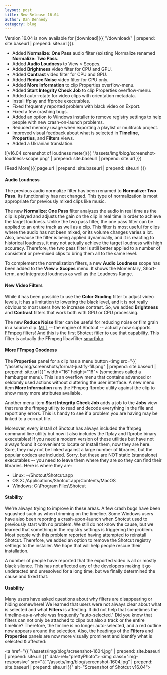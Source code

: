 ```yaml
---
layout: post
title: New Release 16.04
author: Dan Dennedy
category: blog
---
```

Version 16.04 is now available for [download]({{ "/download/" | prepend: site.baseurl | prepend: site.url }}).

* Added **Normalize: One Pass** audio filter (existing Normalize renamed **Normalize: Two Pass**.
* Added **Audio Loudness** to View > Scopes.
* Added **Brightness** video filter for CPU and GPU.
* Added **Contrast** video filter for CPU and GPU.
* Added **Reduce Noise** video filter for CPU only.
* Added **More Information** to clip Properties overflow-menu.
* Added **Start Integrity Check Job** to clip Properties overflow-menu.
* Added auto-rotate for video clips with orientation metadata.
* Install ffplay and ffprobe executables.
* Fixed frequently reported problem with black video on Export.
* Fixed a few crashing bugs.
* Added an option to Windows installer to remove registry settings to help people with new crash-on-launch problems.
* Reduced memory usage when exporting a playlist or mulitrack project.
* Improved visual feedback about what is selected in **Timeline**, **Properties**, and **Filters** views.
* Added a Ukranian translation.

![v16.04 screenshot of loudness meter]({{ "/assets/img/blog/screenshot-loudness-scope.png" | prepend: site.baseurl | prepend: site.url }})

[Read More]({{ page.url | prepend: site.baseurl | prepend: site.url }})

<!--more-->

#### Audio Loudness

The previous audio normalize filter has been renamed to **Normalize: Two Pass**.
Its functionality has not changed. This type of normalization is most
appropriate for previously mixed clips like music.

The new **Normalize: One Pass** filter analyzes the audio in real time as the clip
is played and adjusts the gain on the clip in real time in order to achieve the target loudness.
Unlike the two pass filter, the one pass filter can be applied to an entire track
as well as a clip. This filter is most useful for clips where the audio has not
been mixed, or its volume changes varies a lot. Also, because the filter is being
applied dynamically, and it is reacting to historical loudness, it may not
actually achieve the target loudness with high accuracy.
Therefore, the two pass filter is still better applied to a number of consistent
or pre-mixed clips to bring them all to the same level.

To complement the normalization filters, a new **Audio Loudness**
scope has been added to the **View > Scopes** menu. It shows the Momentary,
Short-term, and Integrated loudness as well as the Loudness Range.

#### New Video Filters

While it has been possible to use the **Color Grading** filter to adjust video
levels, it has a limitation to lowering the black level, and it is not really
obvious to most users how to increase contrast. So, we added **Brightness** and
**Contrast** filters that work both with GPU or CPU processing.

The new **Reduce Noise** filter can be useful for reducing noise or film grain in a source clip.
[MLT](https://www.mltframework.org/) -- the engine of Shotcut -- actually now
supports [FFmpeg](https://ffmpeg.org/) filters!
And this is the first Shotcut fitler to use that capability. This filter is
actually the FFmpeg libavfilter [smartblur](https://ffmpeg.org/ffmpeg-filters.html#smartblur-1).

#### More FFmpeg Goodness

The **Properties** panel for a clip has a menu button
<img src="{{ "/assets/img/screenshots/format-justify-fill.png" | prepend: site.baseurl | prepend: site.url }}" width="16" height="16">
(sometimes called a hamburger menu).
This is an overflow menu that contains
advanced or seldomly used actions without cluttering the user interface.
A new menu item **More Information** runs the FFmpeg ffprobe utility against the
clip to show many more attributes available.

Another menu item **Start Integrity Check Job** adds a job to the **Jobs** view
that runs the ffmpeg utility to read and decode everything in the file and report
any errors. This is handy to see if a problem you are having may be linked to a
corrupt file.

Moreover, every install of Shotcut has always included the ffmpeg command line
utility but now it also includes the ffplay and ffprobe binary executables!
If you need a modern version of these utilities but have not always found it
convenient to locate or install them, now they are here. Sure, they may not be
linked against a large number of libraries, but the popular codecs are included.
Sorry, but these are NOT static (standalone) executables -- you need to leave them
where they are so they can find their libraries. Here is where they are:

- Linux: ~/Shotcut/Shotcut.app
- OS X: /Applications/Shotcut.app/Contents/MacOS
- Windows: C:\Program Files\Shotcut

#### Stability

We're always trying to improve in these areas. A few crash bugs have been squashed
such as when trimming on the timeline. Some Windows users have also been reporting
a crash-upon-launch when Shotcut used to previously start with no problem.
We still do not know the cause, but we learned that
something in the registry settings
is triggering the problem. Most people with this problem reported having attempted
to reinstall Shotcut. Therefore, we added an option to remove the Shotcut registry
settings to the installer. We hope that will help people rescue their installation.

A number of people have reported that the exported video is all or mostly black
silence. This has not affected any of the developers making it go undetected
and unresolved for a long time, but we finally determined the cause and fixed that.


#### Usability

Many users have asked questions about why filters are
disappearing or hiding somewhere! We learned that users were not always clear
about what is selected and what **Filters** is affecting. It did not help
that sometimes the timeline-as-a-whole was frequently "auto-selected."
Did you know that filters can not only be attached to clips but also a track
or the entire timeline?
Therefore, the timline is no longer auto-selected, and a red outline now appears
around the selection. Also, the headings of the **Filters** and **Properties**
panels are now more visually prominent and identify what is selected & affected:

<a href="{{ "/assets/img/blog/screenshot-1604.jpg" | prepend: site.baseurl | prepend: site.url }}" data-rel="prettyPhoto">
<img class="img-responsive" src="{{ "/assets/img/blog/screenshot-1604.jpg" | prepend: site.baseurl | prepend: site.url }}"
alt="Screenshot of Shotcut v16.04"></a>
